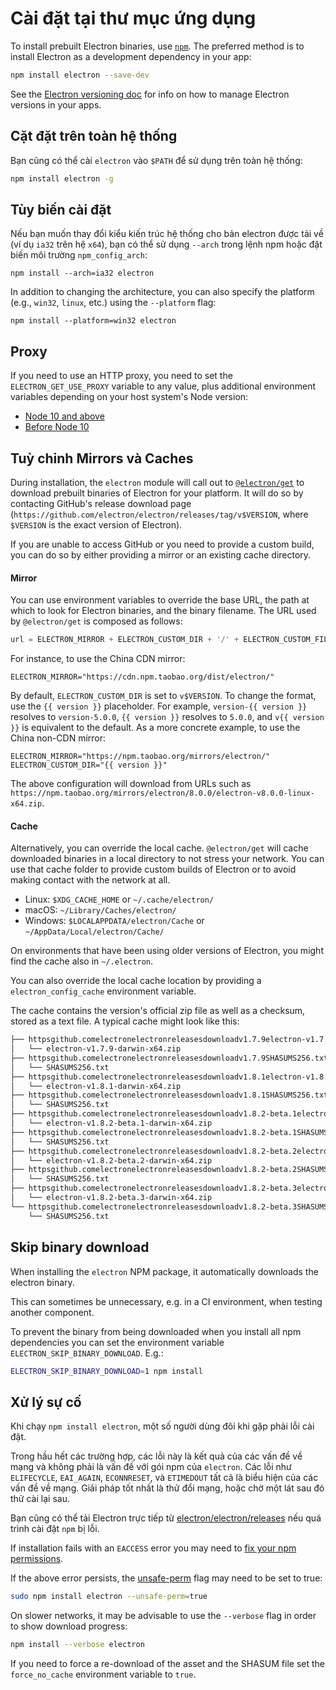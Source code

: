 # Cài đặt tại thư mục ứng dụng

To install prebuilt Electron binaries, use [`npm`](https://docs.npmjs.com). The preferred method is to install Electron as a development dependency in your app:

```sh
npm install electron --save-dev
```

See the [Electron versioning doc](./electron-versioning.md) for info on how to manage Electron versions in your apps.

## Cặt đặt trên toàn hệ thống

Bạn cũng có thể cài `electron` vào `$PATH` để sử dụng trên toàn hệ thống:

```sh
npm install electron -g
```

## Tùy biến cài đặt

Nếu bạn muốn thay đổi kiểu kiến trúc hệ thống cho bản electron được tải về (ví dụ `ia32` trên hệ `x64`), bạn có thể sử dụng `--arch` trong lệnh npm hoặc đặt biến môi trường `npm_config_arch`:

```shell
npm install --arch=ia32 electron
```

In addition to changing the architecture, you can also specify the platform (e.g., `win32`, `linux`, etc.) using the `--platform` flag:

```shell
npm install --platform=win32 electron
```

## Proxy

If you need to use an HTTP proxy, you need to set the `ELECTRON_GET_USE_PROXY` variable to any value, plus additional environment variables depending on your host system's Node version:

* [Node 10 and above](https://github.com/gajus/global-agent/blob/v2.1.5/README.md#environment-variables)
* [Before Node 10](https://github.com/np-maintain/global-tunnel/blob/v2.7.1/README.md#auto-config)

## Tuỳ chỉnh Mirrors và Caches
During installation, the `electron` module will call out to [`@electron/get`](https://github.com/electron/get) to download prebuilt binaries of Electron for your platform. It will do so by contacting GitHub's release download page (`https://github.com/electron/electron/releases/tag/v$VERSION`, where `$VERSION` is the exact version of Electron).

If you are unable to access GitHub or you need to provide a custom build, you can do so by either providing a mirror or an existing cache directory.

#### Mirror
You can use environment variables to override the base URL, the path at which to look for Electron binaries, and the binary filename. The URL used by `@electron/get` is composed as follows:

```javascript
url = ELECTRON_MIRROR + ELECTRON_CUSTOM_DIR + '/' + ELECTRON_CUSTOM_FILENAME
```

For instance, to use the China CDN mirror:

```shell
ELECTRON_MIRROR="https://cdn.npm.taobao.org/dist/electron/"
```

By default, `ELECTRON_CUSTOM_DIR` is set to `v$VERSION`. To change the format, use the `{{ version }}` placeholder. For example, `version-{{ version }}` resolves to `version-5.0.0`, `{{ version }}` resolves to `5.0.0`, and `v{{ version }}` is equivalent to the default. As a more concrete example, to use the China non-CDN mirror:

```shell
ELECTRON_MIRROR="https://npm.taobao.org/mirrors/electron/"
ELECTRON_CUSTOM_DIR="{{ version }}"
```

The above configuration will download from URLs such as `https://npm.taobao.org/mirrors/electron/8.0.0/electron-v8.0.0-linux-x64.zip`.

#### Cache
Alternatively, you can override the local cache. `@electron/get` will cache downloaded binaries in a local directory to not stress your network. You can use that cache folder to provide custom builds of Electron or to avoid making contact with the network at all.

* Linux: `$XDG_CACHE_HOME` or `~/.cache/electron/`
* macOS: `~/Library/Caches/electron/`
* Windows: `$LOCALAPPDATA/electron/Cache` or `~/AppData/Local/electron/Cache/`

On environments that have been using older versions of Electron, you might find the cache also in `~/.electron`.

You can also override the local cache location by providing a `electron_config_cache` environment variable.

The cache contains the version's official zip file as well as a checksum, stored as a text file. A typical cache might look like this:

```sh
├── httpsgithub.comelectronelectronreleasesdownloadv1.7.9electron-v1.7.9-darwin-x64.zip
│   └── electron-v1.7.9-darwin-x64.zip
├── httpsgithub.comelectronelectronreleasesdownloadv1.7.9SHASUMS256.txt
│   └── SHASUMS256.txt
├── httpsgithub.comelectronelectronreleasesdownloadv1.8.1electron-v1.8.1-darwin-x64.zip
│   └── electron-v1.8.1-darwin-x64.zip
├── httpsgithub.comelectronelectronreleasesdownloadv1.8.1SHASUMS256.txt
│   └── SHASUMS256.txt
├── httpsgithub.comelectronelectronreleasesdownloadv1.8.2-beta.1electron-v1.8.2-beta.1-darwin-x64.zip
│   └── electron-v1.8.2-beta.1-darwin-x64.zip
├── httpsgithub.comelectronelectronreleasesdownloadv1.8.2-beta.1SHASUMS256.txt
│   └── SHASUMS256.txt
├── httpsgithub.comelectronelectronreleasesdownloadv1.8.2-beta.2electron-v1.8.2-beta.2-darwin-x64.zip
│   └── electron-v1.8.2-beta.2-darwin-x64.zip
├── httpsgithub.comelectronelectronreleasesdownloadv1.8.2-beta.2SHASUMS256.txt
│   └── SHASUMS256.txt
├── httpsgithub.comelectronelectronreleasesdownloadv1.8.2-beta.3electron-v1.8.2-beta.3-darwin-x64.zip
│   └── electron-v1.8.2-beta.3-darwin-x64.zip
└── httpsgithub.comelectronelectronreleasesdownloadv1.8.2-beta.3SHASUMS256.txt
    └── SHASUMS256.txt
```

## Skip binary download
When installing the `electron` NPM package, it automatically downloads the electron binary.

This can sometimes be unnecessary, e.g. in a CI environment, when testing another component.

To prevent the binary from being downloaded when you install all npm dependencies you can set the environment variable `ELECTRON_SKIP_BINARY_DOWNLOAD`. E.g.:
```sh
ELECTRON_SKIP_BINARY_DOWNLOAD=1 npm install
```

## Xử lý sự cố

Khi chạy `npm install electron`, một số người dùng đôi khi gặp phải lỗi cài đặt.

Trong hầu hết các trường hợp, các lỗi này là kết quả của các vấn đề về mạng và không phải là vấn đề với gói npm của `electron`. Các lỗi như `ELIFECYCLE`, `EAI_AGAIN`, `ECONNRESET`, và `ETIMEDOUT` tất cả là biểu hiện của các vấn đề về mạng. Giải pháp tốt nhất là thử đổi mạng, hoặc chờ một lát sau đó thử cài lại sau.

Bạn cũng có thể tải Electron trực tiếp từ [electron/electron/releases](https://github.com/electron/electron/releases) nếu quá trình cài đặt `npm` bị lỗi.

If installation fails with an `EACCESS` error you may need to [fix your npm permissions](https://docs.npmjs.com/getting-started/fixing-npm-permissions).

If the above error persists, the [unsafe-perm](https://docs.npmjs.com/misc/config#unsafe-perm) flag may need to be set to true:

```sh
sudo npm install electron --unsafe-perm=true
```

On slower networks, it may be advisable to use the `--verbose` flag in order to show download progress:

```sh
npm install --verbose electron
```

If you need to force a re-download of the asset and the SHASUM file set the `force_no_cache` environment variable to `true`.
